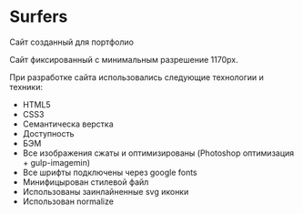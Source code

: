 # Surfers

Сайт созданный для портфолио

Сайт фиксированный с минимальным разрешение 1170px.

При разработке сайта использовались следующие технологии и техники:

- HTML5
- CSS3
- Семантическа верстка
- Доступность
- БЭМ
- Все изображения сжаты и оптимизированы (Photoshop оптимизация + gulp-imagemin)
- Все шрифты подключены через google fonts
- Минифицырован стилевой файл
- Использованы заинлайненные svg иконки
- Использован normalize

